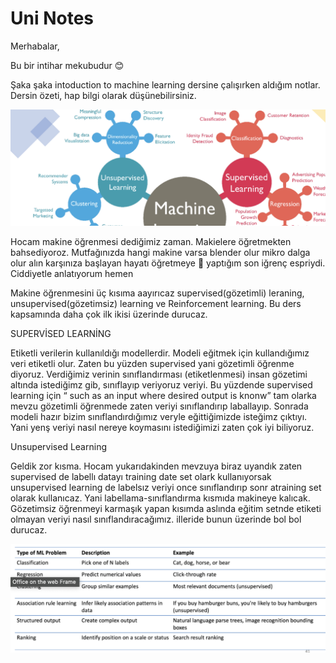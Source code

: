 # Uni Notes

Merhabalar,  

Bu bir intihar mekubudur 😊 

 Şaka şaka intoduction to machine learning dersine çalışırken aldığım notlar. Dersin özeti, hap bilgi olarak düşünebilirsiniz. 

 ![Alt text](<Screenshot 2024-05-22 at 03.18.43.png>)

Hocam makine öğrenmesi dediğimiz zaman. Makielere öğretmekten bahsediyoroz. Mutfağınızda hangi makine varsa blender olur mikro dalga olur alın karşınıza başlayan hayatı öğretmeye 😬 yaptığım son iğrenç espriydi. Ciddiyetle anlatıyorum hemen 

 

Makine öğrenmesini üç kısıma aayırıcaz supervised(gözetimli) leraning, unsupervised(gözetimsiz) learning ve Reinforcement learning. Bu ders kapsamında daha çok ilk ikisi üzerinde durucaz.  

SUPERVİSED LEARNİNG 

Etiketli verilerin kullanıldığı modellerdir. Modeli eğitmek için kullandığımız veri etiketli olur. Zaten bu yüzden supervised yani gözetimli öğrenme diyoruz. Verdiğimiz verinin sınıflandırması (etiketlenmesi) insan gözetimi altında istediğimz gib, sınıflayıp veriyoruz veriyi. Bu yüzdende supervised learning için “ such as an input  where desired output is knonw” tam olarka mevzu gözetimli öğrenmede zaten veriyi sınıflandırıp laballayıp. Sonrada modeli hazır bizim sınıflandırdığımız veryle eğittiğimizde isteğimz çıktıyı. Yani yenş veriyi nasıl nereye koymasını istediğimizi zaten çok iyi biliyoruz.  

Unsupervised Learning 

Geldik zor kısma. Hocam yukarıdakinden mevzuya biraz uyandık zaten supervised de labellı datayı training date set olark kullanıyorsak unsupervised learning de labelsız veriyi once sınıflandırıp sonr atraining set olarak kullanıcaz. Yani labellama-sınıflandırma kısmıda makineye kalıcak. Gözetimsiz öğrenmeyi karmaşık yapan kısımda aslında eğitim setnde etiketi olmayan veriyi nasıl sınıflandıracağımız. iIleride bunun üzerinde bol bol durucaz. 

![Alt text](<Screenshot 2024-05-22 at 07.44.25.png>)